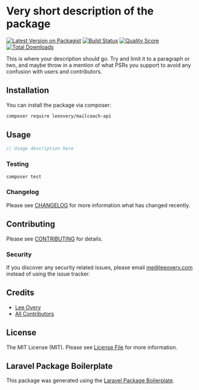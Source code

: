 # Very short description of the package

[![Latest Version on Packagist](https://img.shields.io/packagist/v/leeovery/mailcoach-api.svg?style=flat-square)](https://packagist.org/packages/leeovery/mailcoach-api)
[![Build Status](https://img.shields.io/travis/leeovery/mailcoach-api/master.svg?style=flat-square)](https://travis-ci.org/leeovery/mailcoach-api)
[![Quality Score](https://img.shields.io/scrutinizer/g/leeovery/mailcoach-api.svg?style=flat-square)](https://scrutinizer-ci.com/g/leeovery/mailcoach-api)
[![Total Downloads](https://img.shields.io/packagist/dt/leeovery/mailcoach-api.svg?style=flat-square)](https://packagist.org/packages/leeovery/mailcoach-api)

This is where your description should go. Try and limit it to a paragraph or two, and maybe throw in a mention of what PSRs you support to avoid any confusion with users and contributors.

## Installation

You can install the package via composer:

```bash
composer require leeovery/mailcoach-api
```

## Usage

``` php
// Usage description here
```

### Testing

``` bash
composer test
```

### Changelog

Please see [CHANGELOG](CHANGELOG.md) for more information what has changed recently.

## Contributing

Please see [CONTRIBUTING](CONTRIBUTING.md) for details.

### Security

If you discover any security related issues, please email me@leeovery.com instead of using the issue tracker.

## Credits

- [Lee Overy](https://github.com/leeovery)
- [All Contributors](../../contributors)

## License

The MIT License (MIT). Please see [License File](LICENSE.md) for more information.

## Laravel Package Boilerplate

This package was generated using the [Laravel Package Boilerplate](https://laravelpackageboilerplate.com).